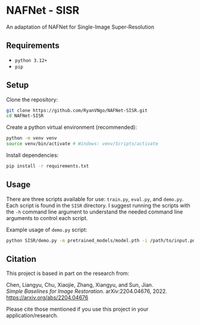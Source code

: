 # NAFNet - SISR

An adaptation of NAFNet for Single-Image Super-Resolution


## Requirements

- `python 3.12+`
- `pip`


## Setup

Clone the repository:

```bash
git clone https://github.com/RyanVNgo/NAFNet-SISR.git
cd NAFNet-SISR
```

Create a python virtual environment (recommended):

```bash
python -m venv venv
source venv/bin/activate # Windows: venv/Scripts/activate
```

Install dependencies:

```bash
pip install -r requirements.txt
```

## Usage

There are three scripts available for use: `train.py`, `eval.py`, and `demo.py`. Each
script is found in the `SISR` directory. I suggest running the scripts with the `-h`
command line argument to understand the needed command line arguments to control each
script.

Example usage of `demo.py` script:
```bash
python SISR/demo.py -m pretrained_models/model.pth -i /path/to/input.png -o /path/to/output.png
```


## Citation

This project is based in part on the research from:

Chen, Liangyu, Chu, Xiaojie, Zhang, Xiangyu, and Sun, Jian.  
*Simple Baselines for Image Restoration*. arXiv:2204.04676, 2022.  
https://arxiv.org/abs/2204.04676

Please cite those mentioned if you use this project in your application/research.


